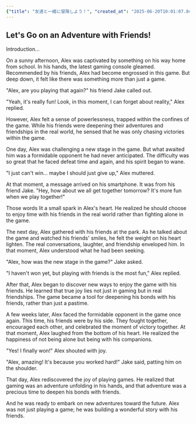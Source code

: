 ```yaml
---
{"title": "友達と一緒に冒険しよう！", "created_at": "2025-06-20T10:01:07.841804+09:00"}
---
```


## Let's Go on an Adventure with Friends!

Introduction...

On a sunny afternoon, Alex was captivated by something on his way home from school. In his hands, the latest gaming console gleamed. Recommended by his friends, Alex had become engrossed in this game. But deep down, it felt like there was something more than just a game.

"Alex, are you playing that again?" his friend Jake called out.

"Yeah, it's really fun! Look, in this moment, I can forget about reality," Alex replied.

However, Alex felt a sense of powerlessness, trapped within the confines of the game. While his friends were deepening their adventures and friendships in the real world, he sensed that he was only chasing victories within the game.

One day, Alex was challenging a new stage in the game. But what awaited him was a formidable opponent he had never anticipated. The difficulty was so great that he faced defeat time and again, and his spirit began to wane.

"I just can't win... maybe I should just give up," Alex muttered.

At that moment, a message arrived on his smartphone. It was from his friend Jake. "Hey, how about we all get together tomorrow? It's more fun when we play together!"

Those words lit a small spark in Alex's heart. He realized he should choose to enjoy time with his friends in the real world rather than fighting alone in the game.

The next day, Alex gathered with his friends at the park. As he talked about the game and watched his friends' smiles, he felt the weight on his heart lighten. The real conversations, laughter, and friendship enveloped him. In that moment, Alex understood what he had been seeking.

"Alex, how was the new stage in the game?" Jake asked.

"I haven't won yet, but playing with friends is the most fun," Alex replied.

After that, Alex began to discover new ways to enjoy the game with his friends. He learned that true joy lies not just in gaming but in real friendships. The game became a tool for deepening his bonds with his friends, rather than just a pastime.

A few weeks later, Alex faced the formidable opponent in the game once again. This time, his friends were by his side. They fought together, encouraged each other, and celebrated the moment of victory together. At that moment, Alex laughed from the bottom of his heart. He realized the happiness of not being alone but being with his companions.

"Yes! I finally won!" Alex shouted with joy.

"Alex, amazing! It's because you worked hard!" Jake said, patting him on the shoulder.

That day, Alex rediscovered the joy of playing games. He realized that gaming was an adventure unfolding in his hands, and that adventure was a precious time to deepen his bonds with friends.

And he was ready to embark on new adventures toward the future. Alex was not just playing a game; he was building a wonderful story with his friends.
